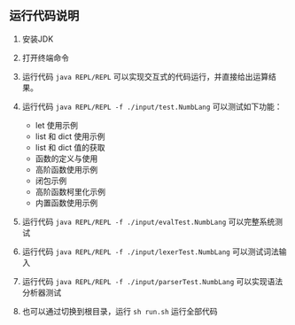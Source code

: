 ## 运行代码说明

1. 安装JDK
2. 打开终端命令
3. 运行代码 `java REPL/REPL` 可以实现交互式的代码运行，并直接给出运算结果。
4. 运行代码 `java REPL/REPL -f ./input/test.NumbLang` 可以测试如下功能：
    * let 使用示例
    * list 和 dict 使用示例
    * list 和 dict 值的获取
    * 函数的定义与使用
    * 高阶函数使用示例
    * 闭包示例
    * 高阶函数柯里化示例
    * 内置函数使用示例

5. 运行代码 `java REPL/REPL -f ./input/evalTest.NumbLang` 可以完整系统测试
6. 运行代码 `java REPL/REPL -f ./input/lexerTest.NumbLang` 可以测试词法输入
7. 运行代码 `java REPL/REPL -f ./input/parserTest.NumbLang` 可以实现语法分析器测试

8. 也可以通过切换到根目录，运行 `sh run.sh` 运行全部代码